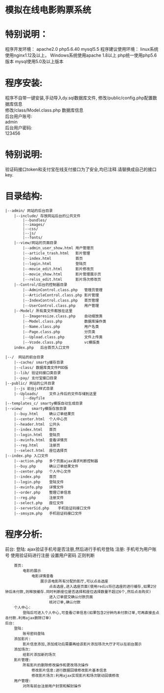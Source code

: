 # 模拟在线电影购票系统

# 特别说明：
  程序开发环境：
    apache2.0  php5.6.40  mysql5.5
    程序建议使用环境：
  linux系统使用nginx1.12及以上，
  Windows系统使用apache 1.8以上
  php统一使用php5.6版本
  mysql使用5.0及以上版本


# 程序安装:
  程序不自带一键安装,手动导入dy.sql数据库文件,
  修改/public/config.php配置数据库信息  
  修改/class/Model.class.php 数据库信息  
  后台用户账号:  
  admin  
  后台用户密码:  
  123456

# 特别说明:
  验证码接口token和支付宝在线支付接口为了安全,均已注释.请替换成自己的接口key.

# 目录结构:

	|--admin/ 网站的后台目录
		|--include/ 存放网站后台的公共文件
			|--bundles/
			|--images/
			|--css/
			|--js/
			|--fonts/
	    |--view/网站的页面目录
			|--admin_user_show.html	用户管理页
			|--article_trash.html	影片管理
			|--index.html			首页
			|--login.html			登陆页
			|--movie_edit.html		影片修改页
			|--movie_show.html		影片管理展示页
			|--relss_edit.html		影片场次修改页
		|--Control/后台的控制器目录
			|--AdminControl.class.php	管理员管理
			|--ArticleControl.class.php	影片管理
			|--IndexControl.class.php	首页管理
			|--UserControl.class.php	用户管理
		|--Model/ 所有类文件都放在这里
			|--Imageresize.class.php	自动缩放类
			|--Model.class.php			数据库操作类
			|--Name.class.php			用户名类
			|--Page.class.php			分页类
			|--Upload.class.php			文件上传类
			|--Vcode.class.php			vc模版类
		index.php	后台首页入口文件

	|--/  网站的前台目录
		|--cache/ smarty缓存目录
		|--class/ 数据库类文件POD版
		|--lib/	验证码接口类目录
		|--pay/	支付宝接口目录
	|--public/ 网站的公共目录
		|--js 前台js样式目录
		|--Uploads/     文件上传后的文件存储到这里
			|--dayfile
	|--templates_c/	smarty模版自动生成目录
	|--view/	smarty模版存放目录
		|--buy.html		确认订单结果页
		|--center.html	个人中心页
		|--header.html	公共头
		|--index.html	首页
		|--login.html	登陆页
		|--mvinfo.html	查看详情页
		|--reg.html		注册页
		|--select.html	座位选择页
	|--index.php 入口文件
		|--action.php	多个页面ajax请求判断控制器
		|--buy.php		确认订单结果文件
		|--center.php	个人中心文件
		|--index.php	首页
		|--login.php	登陆文件
		|--mvinfo.php	详情文件
		|--order.php	整理订单信息
		|--reg.php		注册文件
		|--select.php	座位文件
		|--serverSid.php	手机验证码接口文件
		|--smsyzm.php	手机验证码接口文件

# 程序分析:
前台:
		登陆:
			ajax验证手机号是否注册,然后进行手机号登陆
		注册:
			手机号为用户账号
				使用验证码进行注册
			设置用户密码
				正则判断

		首页:
			电影的展示
				电影详情查看
					展示该电影所有分配的影厅,可以点击选座
						点击选座,进入选座页面(使用redis将已选座的进行缓存,如果2分钟后未付款,则释放缓存.同时判断座位是否选择和座位选择数量不超过6个,然后点击购买)
						进入订单提交确认付款页面
						核对订单,确认付款
		个人中心:
			登陆后可进入个人中心,可查看订单信息(如果包含2分钟内未付款订单,可再直接去点击付款.利用ajax删除订单)
	后台:
		登陆:
			账号密码登陆
		添加影片:
			影片信息添加,添加成功后需要再给该影片添加场次大厅才可以在前台展示
		添加场次:
			给影片添加新的场次
		影片管理:
			所有影片的删除修改操作和更改场次操作
				修改影片信息:进行数据回填修改影片基本信息
				修改影片场次:利用ajax实现影片和场次联动回填修改
		用户管理:
			对所有前台注册用户封禁和解封操作

